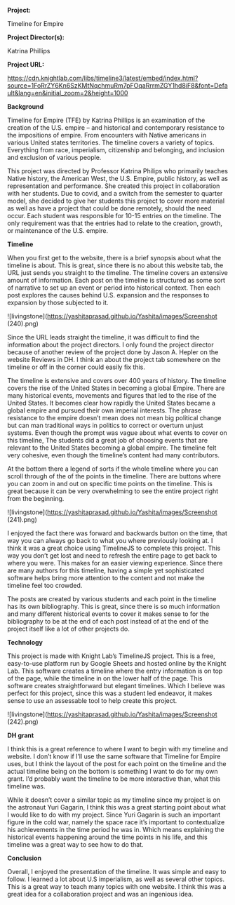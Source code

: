 **Project:**

Timeline for Empire 

**Project Director(s):**

Katrina Phillips 

**Project URL:**

https://cdn.knightlab.com/libs/timeline3/latest/embed/index.html?source=1FoRrZY6Kn6SzKMtNqchmuRm7pFOqaRrrmZGY1hd8iF8&font=Default&lang=en&initial_zoom=2&height=1000

**Background**

Timeline for Empire (TFE) by Katrina Phillips is an examination of the creation of the U.S. empire – and historical and contemporary resistance to the impositions of empire. From encounters with Native americans in various United states territories. The timeline covers a variety of topics. Everything from race, imperialism, citizenship and belonging, and inclusion and exclusion of various people. 


This project was directed by Professor Katrina Philips who primarily teaches Native history, the American West, the U.S. Empire, public history, as well as representation and performance. She created this project in collaboration with her students. Due to covid, and a switch from the semester to quarter model, she decided to give her students this project to cover more material as well as have a project that could be done remotely, should the need occur. Each student was responsible for 10-15 entries on the timeline. The only requirement was that the entries had to relate to the creation, growth, or maintenance of the U.S. empire. 


**Timeline**

When you first get to the website, there is a brief synopsis about what the timeline is about. This is great, since there is no about this website tab, the URL just sends you straight to the timeline. The timeline covers an extensive amount of information. Each post on the timeline is structured as some sort of narrative to set up an event or period into historical context. Then each post explores the causes behind U.S. expansion and the responses to expansion by those subjected to it. 

![livingstone](https://yashitaprasad.github.io/Yashita/images/Screenshot (240).png)


Since the URL leads straight the timeline, it was difficult to find the information about the project directors. I only found the project director because of another review of the project done by Jason A. Hepler on the website Reviews in DH. I think an about the project tab somewhere on the timeline or off in the corner could easily fix this. 


The timeline is extensive and covers over 400 years of history. The timeline covers the rise of the United States in becoming a global Empire. There are many historical events, movements and figures that led to the rise of the United States. It becomes clear how rapidly the United States became a global empire and pursued their own imperial interests. The phrase resistance to the empire doesn’t mean does not mean big political change but can man traditional ways in politics to correct or overturn unjust systems.  Even though the prompt was vague about what events to cover on this timeline, The students did a great job of choosing events that are relevant to the United States becoming a global empire. The timeline felt very cohesive, even though the timeline’s content had many contributors. 


At the bottom there a legend of sorts if the whole timeline where you can scroll through of the of the points in the timeline. There are buttons where you can zoom in and out on specific time points on the timeline. This is great because it can be very overwhelming to see the entire project right from the beginning. 


![livingstone](https://yashitaprasad.github.io/Yashita/images/Screenshot (241).png)


I enjoyed the fact there was forward and backwards button on the time, that way you can always go back to what you where previously looking at. I think it was a great choice using TimelineJS to complete this project. This way you don’t get lost and need to refresh the entire page to get back to where you were. This makes for an easier viewing experience. Since there are many authors for this timeline, having a simple yet sophisticated software helps bring more attention to the content and not make the timeline feel too crowded.  


The posts are created by various students and each point in the timeline has its own bibliography. This is great, since there is so much information and many different historical events to cover it makes sense to for the bibliography to be at the end of each post instead of at the end of the project itself like a lot of other projects do. 


**Technology**

This project is made with Knight Lab’s TimelineJS project. This is a free, easy-to-use platform run by Google Sheets and hosted online by the Knight Lab. This software creates a timeline where the entry information is on top of the page, while the timeline in on the lower half of the page. This software creates straightforward but elegant timelines. Which I believe was perfect for this project, since this was a student led endeavor, it makes sense to use an assessable tool to help create this project.  

![livingstone](https://yashitaprasad.github.io/Yashita/images/Screenshot (242).png)

**DH grant**

I think this is a great reference to where I want to begin with my timeline and website. I don’t know if I’ll use the same software that Timeline for Empire uses, but I think the layout of the post for each point on the timeline and the actual timeline being on the bottom is something I want to do for my own grant. I’d probably want the timeline to be more interactive than, what this timeline was. 


While it doesn’t cover a similar topic as my timeline since my project is on the astronaut Yuri Gagarin, I think this was a great starting point about what I would like to do with my project. Since Yuri Gagarin is such an important figure in the cold war, namely the space race it’s important to contextualize his achievements in the time period he was in. Which means explaining the historical events happening around the time points in his life, and this timeline was a great way to see how to do that. 


**Conclusion**

Overall, I enjoyed the presentation of the timeline. It was simple and easy to follow. I learned a lot about U.S imperialism, as well as several other topics. This is a great way to teach many topics with one website. I think this was a great idea for a collaboration project and was an ingenious idea. 
